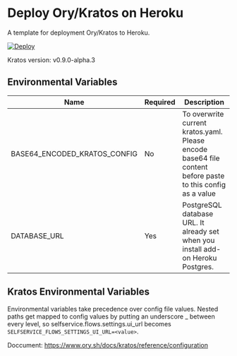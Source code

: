 # Deploy Ory/Kratos on Heroku
A template for deployment Ory/Kratos to Heroku.


[![Deploy](https://www.herokucdn.com/deploy/button.svg)](https://heroku.com/deploy)

Kratos version: v0.9.0-alpha.3

## Environmental Variables
| Name                         | Required | Description                                                                                                |
|------------------------------|----------|------------------------------------------------------------------------------------------------------------|
| BASE64_ENCODED_KRATOS_CONFIG | No       | To overwrite current kratos.yaml. Please encode base64 file content before paste to this config as a value |
| DATABASE_URL                 | Yes      | PostgreSQL database URL. It already set when you install add-on Heroku Postgres.                           |

## Kratos Environmental Variables

Environmental variables take precedence over config file values. Nested paths get mapped to config values by putting an underscore _ between every level, so selfservice.flows.settings.ui_url becomes `SELFSERVICE_FLOWS_SETTINGS_UI_URL=<value>`.

Doccument: https://www.ory.sh/docs/kratos/reference/configuration
